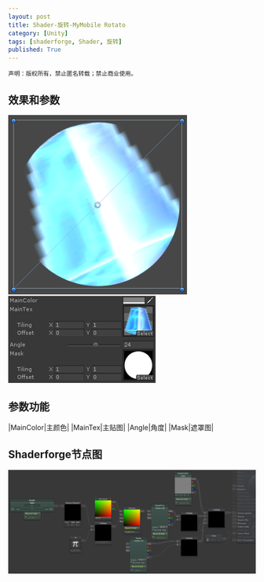 ```yaml
---
layout: post
title: Shader-旋转-MyMobile Rotato
category: [Unity]
tags: [shaderforge, Shader, 旋转]
published: True
---
```



`声明：版权所有，禁止匿名转载；禁止商业使用。`


## 效果和参数 ##

<left>
	<img src="/public/img/Shader-旋转/1.png">
	<img src="/public/img/Shader-旋转/2.png">
	</left>

	
## 参数功能 ##

|MainColor|主颜色|
|MainTex|主贴图|
|Angle|角度|
|Mask|遮罩图|


## Shaderforge节点图 ##

<left>
	<img src="/public/img/Shader-旋转/节点图.png">
	</left>
